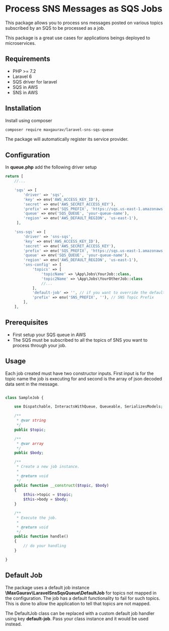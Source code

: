 # Process SNS Messages as SQS Jobs

This package allows you to process sns messages posted on various topics subscribed by an SQS to be processed as 
a job.

This package is a great use cases for applications beings deployed to microservices.

## Requirements

* PHP >= 7.2
* Laravel 6
* SQS driver for laravel
* SQS in AWS
* SNS in AWS

## Installation

Install using composer
```sh
composer require maxgaurav/laravel-sns-sqs-queue
```

The package will automatically register its service provider.

## Configuration
In **queue.php** add the following driver setup

```php
return [
    //...

    'sqs' => [
        'driver' => 'sqs',
        'key' => env('AWS_ACCESS_KEY_ID'),
        'secret' => env('AWS_SECRET_ACCESS_KEY'),
        'prefix' => env('SQS_PREFIX', 'https://sqs.us-east-1.amazonaws.com/your-account-id'),
        'queue' => env('SQS_QUEUE', 'your-queue-name'),
        'region' => env('AWS_DEFAULT_REGION', 'us-east-1'),
     ],

    'sns-sqs' => [
        'driver' => 'sns-sqs',
        'key' => env('AWS_ACCESS_KEY_ID'),
        'secret' => env('AWS_SECRET_ACCESS_KEY'),
        'prefix' => env('SQS_PREFIX', 'https://sqs.us-east-1.amazonaws.com/your-account-id'),
        'queue' => env('SQS_QUEUE', 'your-queue-name'),
        'region' => env('AWS_DEFAULT_REGION', 'us-east-1'),
        'sns-config' => [
            'topics' => [
                'topicName' => \App\Jobs\YourJob::class,
                'topic2Name' => \App\Jobs\YourOtherJob::class
                //...
            ],
            'default-job' => '', // if you want to override the default job executed for non matching topics
            'prefix' => env('SNS_PREFIX', ''), // SNS Topic Prefix
        ],
    ],

```

## Prerequisites

* First setup your SQS queue in AWS
* The SQS must be subscribed to all the topics of SNS you want to process through your job.

## Usage
Each job created must have two constructor inputs. First input is for the topic name the job is executing for and second is the array of json decoded data sent in the message.


```php

class SampleJob {

    use Dispatchable, InteractsWithQueue, Queueable, SerializesModels;

    /**
     * @var string
     */
    public $topic;

    /**
     * @var array
     */
    public $body;

    /**
     * Create a new job instance.
     *
     * @return void
     */
    public function __construct($topic, $body)
    {
        $this->topic = $topic;
        $this->body = $body;
    }

    /**
     * Execute the job.
     *
     * @return void
     */
    public function handle()
    {
        // do your handling
    }

}

```

## Default Job
The package uses a default job instance **\MaxGaurav\LaravelSnsSqsQueue\DefaultJob** for topics not mapped in the
configuration. The job has a default functionality to fail for such topics. This is done to allow the application
to tell that topics are not mapped.

The DefaultJob class can be replaced with a custom default job handler using key **default-job**. Pass your class instance and it would be used instead. 

